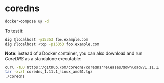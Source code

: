 # coredns

```bash
docker-compose up -d
```

To test it:

```bash
dig @localhost -p15353 foo.example.com
dig @localhost +tcp -p15353 foo.example.com
```

**Note**: instead of a Docker container, you can also download and run _CoreDNS_ as a standalone executable:

```bash
curl -fLO https://github.com/coredns/coredns/releases/download/v1.11.1/coredns_1.11.1_linux_amd64.tgz
tar -xvzf coredns_1.11.1_linux_amd64.tgz
./coredns
```
